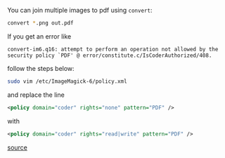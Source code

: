 You can join multiple images to pdf using `convert`:

```bash
convert *.png out.pdf
```

If you get an error like 
```
convert-im6.q16: attempt to perform an operation not allowed by the security policy `PDF' @ error/constitute.c/IsCoderAuthorized/408.
```

follow the steps below:
```bash
sudo vim /etc/ImageMagick-6/policy.xml
```

and replace the line 
```xml
<policy domain="coder" rights="none" pattern="PDF" />
```
with
```xml
<policy domain="coder" rights="read|write" pattern="PDF" />
```

[source](https://askubuntu.com/questions/1081895/trouble-with-batch-conversion-of-png-to-pdf-using-convert)
